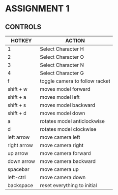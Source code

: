 # ASSIGNMENT 1 

## CONTROLS

| HOTKEY        | ACTION                        |
| --------      | --------                      |
| 1             | Select Character H            |
| 2             | Select Character O            |
| 3             | Select Character N            |
| 4             | Select Character G            |
| f             | toggle camera to follow racket|
| shift + w     | moves model forward           |
| shift + a     | moves model left              |
| shift + s     | moves model backward          |
| shift + d     | moves model down              |
| a             | rotates model anticlockwise   |
| d             | rotates model clockwise       |
| left arrow    | move camera left              |
| right arrow   | move camera right             |
| up arrow      | move camera forward           |
| down arrow    | move camera backward          |
| spacebar      | move camera up                |
| left-ctrl     | move camera down              |
| backspace     | reset everything to initial   |


